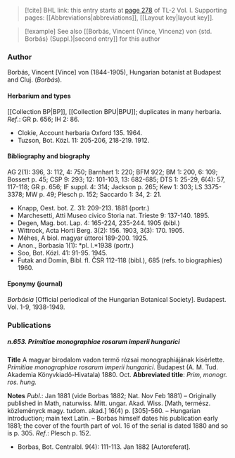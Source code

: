 > [!cite] BHL link: this entry starts at [page 278](https://www.biodiversitylibrary.org/item/103414#page/326/mode/1up) of TL-2 Vol. I.
> Supporting pages: [[Abbreviations|abbreviations]], [[Layout key|layout key]].

> [!example] See also [[Borbás, Vincent (Vince, Vincenz) von {std. Borbás} (Suppl.)|second entry]] for this author

### Author

Borbás, Vincent \[Vince\] von (1844-1905), Hungarian botanist at Budapest and Cluj. (*Borbás*).

#### Herbarium and types

[[Collection BP|BP]], [[Collection BPU|BPU]]; duplicates in many herbaria.
*Ref*.: GR p. 656; IH 2: 86.
- Clokie, Account herbaria Oxford 135. 1964.
- Tuzson, Bot. Közl. 11: 205-206, 218-219. 1912.

#### Bibliography and biography

AG 2(1): 396, 3: 112, 4: 750; Barnhart 1: 220; BFM 922; BM 1: 200, 6: 109; Bossert p. 45; CSP 9: 293; 12: 101-103, 13: 682-685; DTS 1: 25-29, 6(4): 57, 117-118; GR p. 656; IF suppl. 4: 314; Jackson p. 265; Kew 1: 303; LS 3375-3378; MW p. 49; Plesch p. 152; Saccardo 1: 34, 2: 21.
- Knapp, Oest. bot. Z. 31: 209-213. 1881 (portr.)
- Marchesetti, Atti Museo civico Storia nat. Trieste 9: 137-140. 1895.
- Degen, Mag. bot. Lap. 4: 165-224, 235-244. 1905 (bibl.)
- Wittrock, Acta Horti Berg. 3(2): 156. 1903, 3(3): 170. 1905.
- Méhes, A biol. magyar úttoroi 189-200. 1925.
- Anon., Borbasia 1(1): *pl. I.*1938 (portr.)
- Soo, Bot. Közl. 41: 91-95. 1945.
- Futak and Domin, Bibl. fl. ČSR 112-118 (bibl.), 685 (refs. to biographies) 1960.

#### Eponymy (journal)

*Borbásia* \[Official periodical of the Hungarian Botanical Society\]. Budapest. Vol. 1-9, 1938-1949.

### Publications

##### n.653. Primitiae monographiae rosarum imperii hungarici

**Title**
A magyar birodalom vadon termö rózsai monographiájának kisérlette. *Primitiae monographiae rosarum imperii hungarici*. Budapest (A. M. Tud. Akademia Könyvkiadö-Hivatala) 1880. Oct.
**Abbreviated title**: *Prim, monogr. ros. hung.*

**Notes**
*Publ*.: Jan 1881 (vide Borbas 1882; Nat. Nov Feb 1881) – Originally published in Math, naturwiss. Mitt. ungar. Akad. Wiss. \[Math, termész. közleményck magy. tudom. akad.\] 16(4) p. \[305\]-560. – Hungarian introduction; main text Latin. – Borbas himself dates his publication early 1881; the cover of the fourth part of vol. 16 of the serial is dated 1880 and so is p. 305.
*Ref*.: Plesch p. 152.
- Borbas, Bot. Centralbl. 9(4): 111-113. Jan 1882 \[Autoreferat\].


